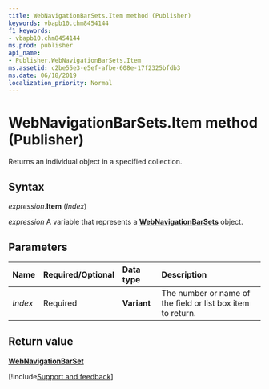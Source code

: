 ```yaml
---
title: WebNavigationBarSets.Item method (Publisher)
keywords: vbapb10.chm8454144
f1_keywords:
- vbapb10.chm8454144
ms.prod: publisher
api_name:
- Publisher.WebNavigationBarSets.Item
ms.assetid: c2be55e3-e5ef-afbe-608e-17f2325bfdb3
ms.date: 06/18/2019
localization_priority: Normal
---
```



# WebNavigationBarSets.Item method (Publisher)

Returns an individual object in a specified collection.


## Syntax

_expression_.**Item** (_Index_)

_expression_ A variable that represents a **[WebNavigationBarSets](Publisher.WebNavigationBarSets.md)** object.


## Parameters

|Name|Required/Optional|Data type|Description|
|:-----|:-----|:-----|:-----|
|_Index_|Required| **Variant**|The number or name of the field or list box item to return.|

## Return value

**[WebNavigationBarSet](Publisher.WebNavigationBarSet.md)**


[!include[Support and feedback](~/includes/feedback-boilerplate.md)]
